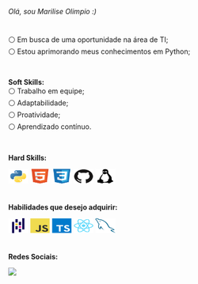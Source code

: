 *Olá, sou Marilise Olimpio :)*

#

⚪ Em busca de uma oportunidade na área de TI;</br>
⚪ Estou aprimorando meus conhecimentos em Python;</br>
<!--⚪ Conhecimento em desenvolvimento front-end (HTML, CSS)</br>-->

#

**Soft Skills:</br>**
⚪ Trabalho em equipe;</br>
⚪ Adaptabilidade;</br>
⚪ Proatividade;</br>
⚪ Aprendizado contínuo.</br>

#

**Hard Skills:**
<div style="display: inline_block"> 
<img align="center" alt="Marilise-Python" height="30" width="40" src="https://raw.githubusercontent.com/devicons/devicon/master/icons/python/python-original.svg">
<img align="center" alt="Marilise-HTML" height="30" width="40" src="https://raw.githubusercontent.com/devicons/devicon/master/icons/html5/html5-original.svg">
<img align="center" alt="Marilise-CSS" height="30" width="40" src="https://raw.githubusercontent.com/devicons/devicon/master/icons/css3/css3-original.svg">
<img align="center" alt="Marilise-GitHub" height="30" width="40" src="https://raw.githubusercontent.com/devicons/devicon/master/icons/github/github-original.svg">
<img align="center" alt="Marilise-Linux" height="30" width="40" src="https://raw.githubusercontent.com/devicons/devicon/master/icons/linux/linux-plain.svg"> </div>

#

**Habilidades que desejo adquirir:**
<div style="display: inline_block">
<img align="center" alt="Marilise-pandas" height="30" width="40" src="https://raw.githubusercontent.com/devicons/devicon/master/icons/pandas/pandas-original.svg">
<img align="center" alt="Marilise-JavaScript" height="30" width="40" src="https://raw.githubusercontent.com/devicons/devicon/master/icons/javascript/javascript-original.svg">
<img align="center" alt="Marilise-TypeScript" height="30" width="40" src="https://raw.githubusercontent.com/devicons/devicon/master/icons/typescript/typescript-original.svg">
<img align="center" alt="Marilise-react" height="30" width="40" src="https://raw.githubusercontent.com/devicons/devicon/master/icons/react/react-original.svg">
<img align="center" alt="Marilise-MySql" height="30" width="40" src="https://raw.githubusercontent.com/devicons/devicon/master/icons/mysql/mysql-original.svg">
          
#
          
**Redes Sociais:**
<div>
<a href="https://www.linkedin.com/in/marilise-olimpio-747a3a259/" target="_blank"><img src="https://img.shields.io/badge/LinkedIn-0077B5?style=for-the-badge&logo=linkedin&logoColor=white" target="_blank"/>
</div>



          




